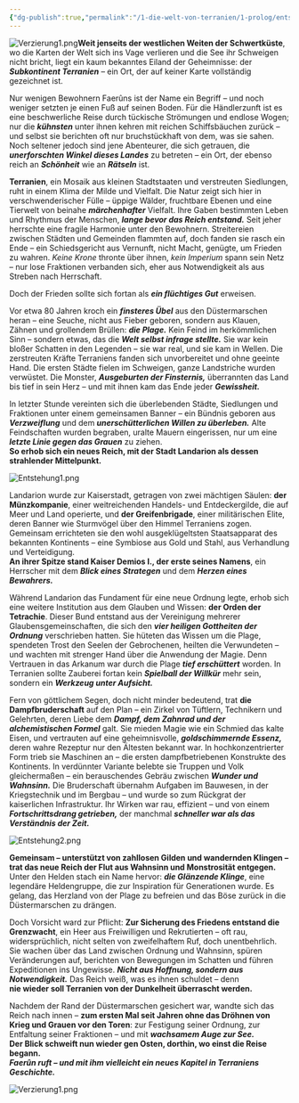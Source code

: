 ```yaml
---
{"dg-publish":true,"permalink":"/1-die-welt-von-terranien/1-prolog/entstehung-des-kaiserreiches/"}
---
```




![Verzierung1.png](/img/user/4%20Dateien/Verzierung1.png)**Weit jenseits der westlichen Weiten der Schwertküste**, wo die Karten der Welt sich ins Vage verlieren und die See ihr Schweigen nicht bricht, liegt ein kaum bekanntes Eiland der Geheimnisse: der **_Subkontinent Terranien_** – ein Ort, der auf keiner Karte vollständig gezeichnet ist.

Nur wenigen Bewohnern Faerûns ist der Name ein Begriff – und noch weniger setzten je einen Fuß auf seinen Boden. Für die Händlerzunft ist es eine beschwerliche Reise durch tückische Strömungen und endlose Wogen; nur die _**kühnsten**_ unter ihnen kehren mit reichen Schiffsbäuchen zurück – und selbst sie berichten oft nur bruchstückhaft von dem, was sie sahen. Noch seltener jedoch sind jene Abenteurer, die sich getrauen, die _**unerforschten Winkel dieses Landes**_ zu betreten – ein Ort, der ebenso reich an _**Schönheit**_ wie an _**Rätseln**_ ist.

**Terranien**, ein Mosaik aus kleinen Stadtstaaten und verstreuten Siedlungen, ruht in einem Klima der Milde und Vielfalt. Die Natur zeigt sich hier in verschwenderischer Fülle – üppige Wälder, fruchtbare Ebenen und eine Tierwelt von beinahe _**märchenhafter**_ Vielfalt. Ihre Gaben bestimmten Leben und Rhythmus der Menschen, _**lange bevor das Reich entstand.**_ Seit jeher herrschte eine fragile Harmonie unter den Bewohnern. Streitereien zwischen Städten und Gemeinden flammten auf, doch fanden sie rasch ein Ende – ein Schiedsgericht aus Vernunft, nicht Macht, genügte, um Frieden zu wahren. _Keine Krone_ thronte über ihnen, _kein Imperium_ spann sein Netz – nur lose Fraktionen verbanden sich, eher aus Notwendigkeit als aus Streben nach Herrschaft.

Doch der Frieden sollte sich fortan als _**ein flüchtiges Gut**_ erweisen.

Vor etwa 80 Jahren kroch ein _**finsteres Übel**_ aus den Düstermarschen heran – eine Seuche, nicht aus Fieber geboren, sondern aus Klauen, Zähnen und grollendem Brüllen: _**die Plage.**_ Kein Feind im herkömmlichen Sinn – sondern etwas, das die _**Welt selbst infrage stellte.**_ Sie war kein bloßer Schatten in den Legenden – sie war real, und sie kam in Wellen. Die zerstreuten Kräfte Terraniens fanden sich unvorbereitet und ohne geeinte Hand. Die ersten Städte fielen im Schweigen, ganze Landstriche wurden verwüstet. Die Monster, _**Ausgeburten der Finsternis,**_ überrannten das Land bis tief in sein Herz – und mit ihnen kam das Ende jeder _**Gewissheit.**_

In letzter Stunde vereinten sich die überlebenden Städte, Siedlungen und Fraktionen unter einem gemeinsamen Banner – ein Bündnis geboren aus _**Verzweiflung**_ und dem _**unerschütterlichen Willen zu überleben.**_ Alte Feindschaften wurden begraben, uralte Mauern eingerissen, nur um eine _**letzte Linie gegen das Grauen**_ zu ziehen.  
**So erhob sich ein neues Reich, mit der Stadt Landarion als dessen strahlender Mittelpunkt.**

![Entstehung1.png](/img/user/4%20Dateien/Entstehung1.png)

Landarion wurde zur Kaiserstadt, getragen von zwei mächtigen Säulen: **der Münzkompanie**, einer weitreichenden Handels- und Entdeckergilde, die auf Meer und Land operierte, und **der Greifenbrigade**, einer militärischen Elite, deren Banner wie Sturmvögel über den Himmel Terraniens zogen. Gemeinsam errichteten sie den wohl ausgeklügeltsten Staatsapparat des bekannten Kontinents – eine Symbiose aus Gold und Stahl, aus Verhandlung und Verteidigung.  
**An ihrer Spitze stand Kaiser Demios I., der erste seines Namens**, ein Herrscher mit dem _**Blick eines Strategen**_ und dem _**Herzen eines Bewahrers.**_

Während Landarion das Fundament für eine neue Ordnung legte, erhob sich eine weitere Institution aus dem Glauben und Wissen: **der Orden der Tetrachie**. Dieser Bund entstand aus der Vereinigung mehrerer Glaubensgemeinschaften, die sich den _**vier heiligen Gottheiten der Ordnung**_ verschrieben hatten. Sie hüteten das Wissen um die Plage, spendeten Trost den Seelen der Gebrochenen, heilten die Verwundeten – und wachten mit strenger Hand über die Anwendung der Magie. Denn Vertrauen in das Arkanum war durch die Plage _**tief erschüttert**_ worden. In Terranien sollte Zauberei fortan kein _**Spielball der Willkür**_ mehr sein, sondern ein _**Werkzeug unter Aufsicht.**_

Fern von göttlichem Segen, doch nicht minder bedeutend, trat **die Dampfbruderschaft** auf den Plan – ein Zirkel von Tüftlern, Technikern und Gelehrten, deren Liebe dem _**Dampf, dem Zahnrad und der alchemistischen Formel**_ galt. Sie mieden Magie wie ein Schmied das kalte Eisen, und vertrauten auf eine geheimnisvolle, _**goldschimmernde Essenz,**_ deren wahre Rezeptur nur den Ältesten bekannt war. In hochkonzentrierter Form trieb sie Maschinen an – die ersten dampfbetriebenen Konstrukte des Kontinents. In verdünnter Variante belebte sie Truppen und Volk gleichermaßen – ein berauschendes Gebräu zwischen _**Wunder und Wahnsinn.**_ Die Bruderschaft übernahm Aufgaben im Bauwesen, in der Kriegstechnik und im Bergbau – und wurde so zum Rückgrat der kaiserlichen Infrastruktur. Ihr Wirken war rau, effizient – und von einem _**Fortschrittsdrang getrieben,**_ der manchmal _**schneller war als das Verständnis der Zeit.**_

![Entstehung2.png](/img/user/4%20Dateien/Entstehung2.png)

**Gemeinsam – unterstützt von zahllosen Gilden und wandernden Klingen – trat das neue Reich der Flut aus Wahnsinn und Monstrosität entgegen.**  
Unter den Helden stach ein Name hervor: _**die Glänzende Klinge**_, eine legendäre Heldengruppe, die zur Inspiration für Generationen wurde. Es gelang, das Herzland von der Plage zu befreien und das Böse zurück in die Düstermarschen zu drängen.

Doch Vorsicht ward zur Pflicht: **Zur Sicherung des Friedens entstand die Grenzwacht**, ein Heer aus Freiwilligen und Rekrutierten – oft rau, widersprüchlich, nicht selten von zweifelhaftem Ruf, doch unentbehrlich. Sie wachen über das Land zwischen Ordnung und Wahnsinn, spüren Veränderungen auf, berichten von Bewegungen im Schatten und führen Expeditionen ins Ungewisse. _**Nicht aus Hoffnung, sondern aus Notwendigkeit.**_ Das Reich weiß, was es ihnen schuldet – denn  
**nie wieder soll Terranien von der Dunkelheit überrascht werden.**

Nachdem der Rand der Düstermarschen gesichert war, wandte sich das Reich nach innen – **zum ersten Mal seit Jahren ohne das Dröhnen von Krieg und Grauen vor den Toren**: zur Festigung seiner Ordnung, zur Entfaltung seiner Fraktionen – und mit _**wachsamem Auge zur See.**_  
**Der Blick schweift nun wieder gen Osten, dorthin, wo einst die Reise begann.**  
_**Faerûn ruft – und mit ihm vielleicht ein neues Kapitel in Terraniens Geschichte.**_

![Verzierung1.png](/img/user/4%20Dateien/Verzierung1.png)